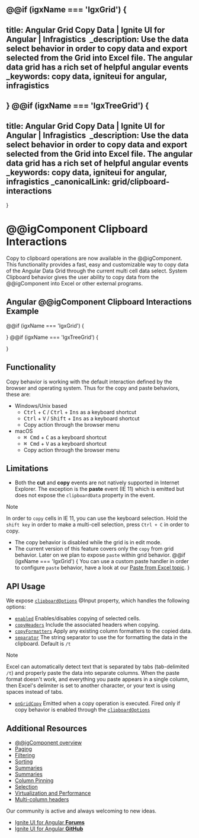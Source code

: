@@if (igxName === 'IgxGrid') {
---
title: Angular Grid Copy Data | Ignite UI for Angular | Infragistics 
_description: Use the data select behavior in order to copy data and export selected from the Grid into Excel file. The angular data grid has a rich set of helpful angular events
_keywords: copy data, igniteui for angular, infragistics
---
}
@@if (igxName === 'IgxTreeGrid') {
---
title: Angular Grid Copy Data | Ignite UI for Angular | Infragistics 
_description: Use the data select behavior in order to copy data and export selected from the Grid into Excel file. The angular data grid has a rich set of helpful angular events
_keywords: copy data, igniteui for angular, infragistics
_canonicalLink: grid/clipboard-interactions
---
}

# @@igComponent Clipboard Interactions
Copy to clipboard operations are now available in the @@igComponent. This functionality provides a fast, easy and customizable way to copy data of the Angular Data Grid through the current multi cell data select. System Clipboard behavior gives the user ability to copy data from the @@igComponent into Excel or other external programs.

## Angular @@igComponent Clipboard Interactions Example


@@if (igxName === 'IgxGrid') {

<code-view style="height:635px" 
           data-demos-base-url="{environment:demosBaseUrl}" 
           iframe-src="{environment:demosBaseUrl}/grid/grid-clipboard-operations-sample" alt="Angular @@igComponent Clipboard Interactions Example">
</code-view>

<div class="divider--half"></div>
}
@@if (igxName === 'IgxTreeGrid') {

<code-view style="height:635px" 
           data-demos-base-url="{environment:demosBaseUrl}" 
           iframe-src="{environment:demosBaseUrl}/tree-grid/tree-grid-clipboard-operations-sample" alt="Angular @@igComponent Clipboard Interactions Example">
</code-view>

<div class="divider--half"></div>
}

## Functionality
Copy behavior is working with the default interaction defined by the browser and operating system. Thus for the copy and paste behaviors, these are:

- Windows/Unix based
  - <kbd>Ctrl</kbd> + <kbd>C</kbd> / <kbd>Ctrl</kbd> + <kbd>Ins</kbd> as a keyboard shortcut
  - <kbd>Ctrl</kbd> + <kbd>V</kbd> / <kbd>Shift</kbd> + <kbd>Ins</kbd> as a keyboard shortcut
  - Copy action through the browser menu
- macOS
  - <kbd>⌘ Cmd</kbd> + <kbd>C</kbd> as a keyboard shortcut
  - <kbd>⌘ Cmd</kbd> + <kbd>V</kbd> as a keyboard shortcut
  - Copy action through the browser menu


## Limitations
- Both the **cut** and **copy** events are not natively supported in Internet Explorer. The exception is the
**paste** event (IE 11) which is emitted but does not expose the `clipboardData` property in the event. 
> [!NOTE] 
> In order to `copy` cells in IE 11, you can use the keyboard selection. Hold the `shift key` in order to make a multi-cell selection, press `Ctrl + C` in order to copy.

- The copy behavior is disabled while the grid is in edit mode.
- The current version of this feature covers only the `copy` from grid behavior. Later on we plan to expose `paste` within grid behavior.
@@if (igxName === 'IgxGrid') { You can use a custom paste handler in order to configure `paste` behavior, have a look at our [Paste from Excel topic](paste-excel.md). }

## API Usage
We expose [`clipboardOptions`]({environment:angularApiUrl}/classes/igxgridcomponent.html#clipboardoptions) @Input property, which handles the following options:
- [`enabled`]({environment:angularApiUrl}/classes/igxgridcomponent.html#clipboardoptions.enabled) Enables/disables copying of selected cells.
- [`copyHeaders`]({environment:angularApiUrl}/classes/igxgridcomponent.html#clipboardoptions.copyHeaders) Include the associated headers when copying.
- [`copyFormatters`]({environment:angularApiUrl}/classes/igxgridcomponent.html#clipboardoptions.copyFormatters) Apply any existing column formatters to the copied data.
- [`separator`]({environment:angularApiUrl}/classes/igxgridcomponent.html#clipboardoptions.separator) The string separator to use the for formatting the data in the clipboard. Default is `/t`

> [!NOTE] 
> Excel can automatically detect text that is separated by tabs (tab-delimited `/t`) and properly paste the data into separate columns. When the paste format doesn't work, and everything you paste appears in a single column, then Excel's delimiter is set to another character, or your text is using spaces instead of tabs.

- [`onGridCopy`]({environment:angularApiUrl}/classes/igxcolumncomponent.html#resizable) Emitted when a copy operation is executed. Fired only if copy behavior is enabled through the [`clipboardOptions`]({environment:angularApiUrl}/classes/igxgridcomponent.html#clipboardoptions)

## Additional Resources
<div class="divider--half"></div>

* [@@igComponent overview](@@igMainTopic.md)
* [Paging](paging.md)
* [Filtering](filtering.md)
* [Sorting](sorting.md)
* [Summaries](summaries.md)
* [Summaries](summaries.md)
* [Column Pinning](column-pinning.md)
* [Selection](selection.md)
* [Virtualization and Performance](virtualization.md)
* [Multi-column headers](multi-column-headers.md)

<div class="divider--half"></div>
Our community is active and always welcoming to new ideas.

* [Ignite UI for Angular **Forums**](https://www.infragistics.com/community/forums/f/ignite-ui-for-angular)
* [Ignite UI for Angular **GitHub**](https://github.com/IgniteUI/igniteui-angular)
